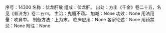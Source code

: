 序号：14300
名称：伏龙肝散
组成：伏龙肝。
出处：方出《千金》卷二十五，名见《普济方》卷二五四。
主治：鬼魇不寤。
加减：None
功效：None
用法用量：吹鼻中。
制备方法：上为末。
临床应用：None
各家论述：None
用药禁忌：None
附注：None
